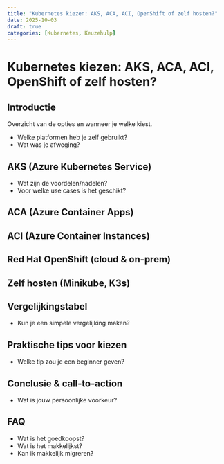 ```yaml
---
title: "Kubernetes kiezen: AKS, ACA, ACI, OpenShift of zelf hosten?"
date: 2025-10-03
draft: true
categories: [Kubernetes, Keuzehulp]
---
```


# Kubernetes kiezen: AKS, ACA, ACI, OpenShift of zelf hosten?

## Introductie
Overzicht van de opties en wanneer je welke kiest.
- Welke platformen heb je zelf gebruikt?
- Wat was je afweging?

## AKS (Azure Kubernetes Service)
- Wat zijn de voordelen/nadelen?
- Voor welke use cases is het geschikt?

## ACA (Azure Container Apps)
## ACI (Azure Container Instances)
## Red Hat OpenShift (cloud & on-prem)
## Zelf hosten (Minikube, K3s)

## Vergelijkingstabel
- Kun je een simpele vergelijking maken?

## Praktische tips voor kiezen
- Welke tip zou je een beginner geven?

## Conclusie & call-to-action
- Wat is jouw persoonlijke voorkeur?

## FAQ
- Wat is het goedkoopst?
- Wat is het makkelijkst?
- Kan ik makkelijk migreren?